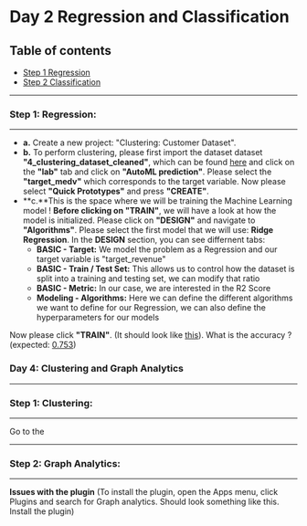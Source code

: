 
# Day 2 Regression and Classification


## Table of contents 
* [Step 1 Regression](#step-1-regression)
* [Step 2 Classification](#step-2-classification)

-----------------------------------
### **Step 1: Regression:**
-----------------------------------

- **a.** Create a new project: "Clustering: Customer Dataset".
- **b.** To perform clustering, please first import the dataset dataset **"4_clustering_dataset_cleaned"**, which can be found [here]() and click on the **"lab"** tab and click on **"AutoML prediction"**. Please select the **"target_medv"** which corresponds to the target variable. Now please select **"Quick Prototypes"** and press **"CREATE"**.
- **c.**This is the space where we will be training the Machine Learning model ! **Before clicking on "TRAIN"**, we will have a look at how the model is initialized. Please click on **"DESIGN"** and navigate to **"Algorithms"**. Please select the first model that we will use: **Ridge Regression**. In the **DESIGN** section, you can see differnent tabs: 
    -  **BASIC - Target:** We model the problem as a Regression and our target variable is "target_revenue"
    - **BASIC - Train / Test Set:** This allows us to control how the dataset is split into a training and testing set, we can modify that ratio
    - **BASIC - Metric:** In our case, we are interested in the R2 Score
    - **Modeling - Algorithms:** Here we can define the different algorithms we want to define for our Regression, we can also define the hyperparameters for our models

Now please click **"TRAIN"**. (It should look like [this](https://github.com/michalis0/ML_dataiku/blob/main/Day%202/HELP/models.png)). What is the accuracy ? (expected: [0.753](https://github.com/michalis0/ML_dataiku/blob/main/Day%202/HELP/accuracy_model.png))

### **Day 4: Clustering and Graph Analytics**

-----------------------------------
### **Step 1: Clustering:**
-----------------------------------

Go to the  

-----------------------------------
### **Step 2: Graph Analytics:**

-----------------------------------

**Issues with the plugin**
(To install the plugin, open the  Apps menu, click Plugins and search for Graph analytics. Should look something like this. Install the plugin)

